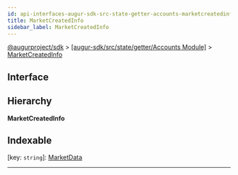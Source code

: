```yaml
---
id: api-interfaces-augur-sdk-src-state-getter-accounts-marketcreatedinfo
title: MarketCreatedInfo
sidebar_label: MarketCreatedInfo
---
```


[@augurproject/sdk](api-readme.md) > [[augur-sdk/src/state/getter/Accounts Module]](api-modules-augur-sdk-src-state-getter-accounts-module.md) > [MarketCreatedInfo](api-interfaces-augur-sdk-src-state-getter-accounts-marketcreatedinfo.md)

## Interface

## Hierarchy

**MarketCreatedInfo**

## Indexable

\[key: `string`\]:&nbsp;[MarketData](api-interfaces-augur-sdk-src-state-logs-types-marketdata.md)

---

